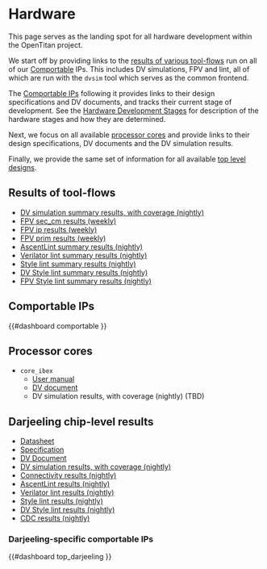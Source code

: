 # Hardware

This page serves as the landing spot for all hardware development within the OpenTitan project.

We start off by providing links to the [results of various tool-flows](#results-of-toolflows) run on all of our [Comportable](../doc/contributing/hw/comportability/README.md) IPs.
This includes DV simulations, FPV and lint, all of which are run with the `dvsim` tool which serves as the common frontend.

The [Comportable IPs](#comportable-ips) following it provides links to their design specifications and DV documents, and tracks their current stage of development.
See the [Hardware Development Stages](../doc/project_governance/development_stages.md) for description of the hardware stages and how they are determined.

Next, we focus on all available [processor cores](#processor-cores) and provide links to their design specifications, DV documents and the DV simulation results.

Finally, we provide the same set of information for all available [top level designs](#top-level-designs).

## Results of tool-flows

* [DV simulation summary results, with coverage (nightly)](https://reports.opentitan.org/integrated/hw/top_darjeeling/dv/summary/latest/report.html)
* [FPV sec_cm results (weekly)](https://reports.opentitan.org/integrated/hw/top_darjeeling/formal/sec_cm/summary/latest/report.html)
* [FPV ip results (weekly)](https://reports.opentitan.org/integrated/hw/top_darjeeling/formal/ip/summary/latest/report.html)
* [FPV prim results (weekly)](https://reports.opentitan.org/integrated/hw/top_darjeeling/formal/prim/summary/latest/report.html)
* [AscentLint summary results (nightly)](https://reports.opentitan.org/integrated/hw/top_darjeeling/lint/ascentlint/summary/latest/report.html)
* [Verilator lint summary results (nightly)](https://reports.opentitan.org/integrated/hw/top_darjeeling/lint/verilator/summary/latest/report.html)
* [Style lint summary results (nightly)](https://reports.opentitan.org/integrated/hw/top_darjeeling/lint/veriblelint/summary/latest/report.html)
* [DV Style lint summary results (nightly)](https://reports.opentitan.org/integrated/hw/top_darjeeling/dv/lint/veriblelint/summary/latest/report.html)
* [FPV Style lint summary results (nightly)](https://reports.opentitan.org/integrated/hw/top_darjeeling/fpv/lint/veriblelint/summary/latest/report.html)

## Comportable IPs

{{#dashboard comportable }}

## Processor cores

* `core_ibex`
  * [User manual](https://ibex-core.readthedocs.io/en/latest)
  * [DV document](https://ibex-core.readthedocs.io/en/latest/03_reference/verification.html)
  * DV simulation results, with coverage (nightly) (TBD)

## Darjeeling chip-level results

* [Datasheet](./top_darjeeling/doc/specification.md)
* [Specification](./top_darjeeling/doc/design/README.md)
* [DV Document](./top_darjeeling/dv/README.md)
* [DV simulation results, with coverage (nightly)](https://reports.opentitan.org/integrated/hw/top_darjeeling/dv/latest/report.html)
* [Connectivity results (nightly)](https://reports.opentitan.org/integrated/hw/top_darjeeling/conn/jaspergold/latest/report.html)
* [AscentLint results (nightly)](https://reports.opentitan.org/integrated/hw/top_darjeeling/lint/ascentlint/latest/report.html)
* [Verilator lint results (nightly)](https://reports.opentitan.org/integrated/hw/top_darjeeling/lint/verilator/latest/report.html)
* [Style lint results (nightly)](https://reports.opentitan.org/integrated/hw/top_darjeeling/lint/veriblelint/latest/report.html)
* [DV Style lint results (nightly)](https://reports.opentitan.org/integrated/hw/top_darjeeling/dv/lint/veriblelint/latest/report.html)
* [CDC results (nightly)](https://reports.opentitan.org/integrated/hw/top_darjeeling/cdc/latest/report.html)

### Darjeeling-specific comportable IPs

{{#dashboard top_darjeeling }}
